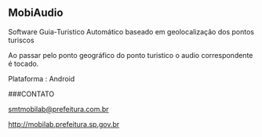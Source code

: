 ## MobiAudio
Software Guia-Turistico Automático baseado em geolocalização dos pontos turiscos

Ao passar pelo ponto geográfico do ponto turistico o audio correspondente é tocado.

Plataforma : Android


###CONTATO

smtmobilab@prefeitura.com.br

http://mobilab.prefeitura.sp.gov.br
